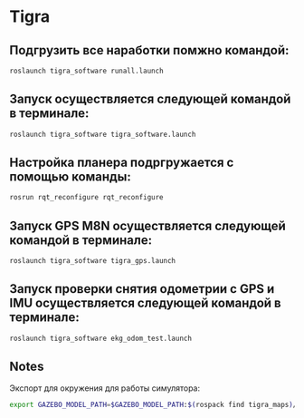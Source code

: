 # Tigra

## Подгрузить все наработки помжно командой:

```bash
roslaunch tigra_software runall.launch
```

## Запуск осуществляется следующей командой в терминале:

```bash
roslaunch tigra_software tigra_software.launch
```

## Настройка планера подргружается с помощью команды: 

```bash
rosrun rqt_reconfigure rqt_reconfigure
```

## Запуск GPS M8N осуществляется следующей командой в терминале: 

```bash
roslaunch tigra_software tigra_gps.launch
```


## Запуск проверки снятия одометрии с GPS и IMU осуществляется следующей командой в терминале: 

```bash
roslaunch tigra_software ekg_odom_test.launch
```

## Notes
Экспорт для окружения для работы симулятора:

```bash
export GAZEBO_MODEL_PATH=$GAZEBO_MODEL_PATH:$(rospack find tigra_maps)/models
```